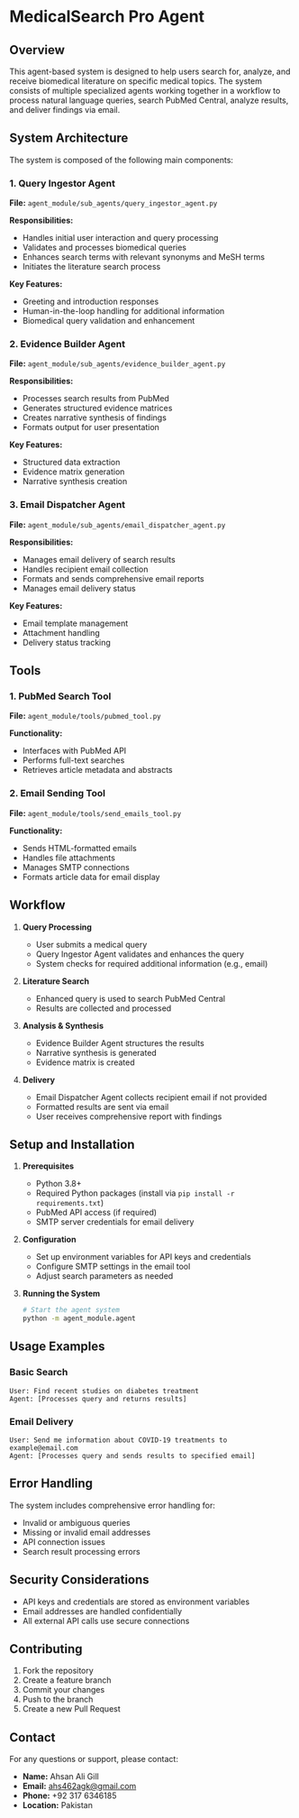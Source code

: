 # MedicalSearch Pro Agent

## Overview
This agent-based system is designed to help users search for, analyze, and receive biomedical literature on specific medical topics. The system consists of multiple specialized agents working together in a workflow to process natural language queries, search PubMed Central, analyze results, and deliver findings via email.

## System Architecture

The system is composed of the following main components:

### 1. Query Ingestor Agent
**File:** `agent_module/sub_agents/query_ingestor_agent.py`

**Responsibilities:**
- Handles initial user interaction and query processing
- Validates and processes biomedical queries
- Enhances search terms with relevant synonyms and MeSH terms
- Initiates the literature search process

**Key Features:**
- Greeting and introduction responses
- Human-in-the-loop handling for additional information
- Biomedical query validation and enhancement

### 2. Evidence Builder Agent
**File:** `agent_module/sub_agents/evidence_builder_agent.py`

**Responsibilities:**
- Processes search results from PubMed
- Generates structured evidence matrices
- Creates narrative synthesis of findings
- Formats output for user presentation

**Key Features:**
- Structured data extraction
- Evidence matrix generation
- Narrative synthesis creation

### 3. Email Dispatcher Agent
**File:** `agent_module/sub_agents/email_dispatcher_agent.py`

**Responsibilities:**
- Manages email delivery of search results
- Handles recipient email collection
- Formats and sends comprehensive email reports
- Manages email delivery status

**Key Features:**
- Email template management
- Attachment handling
- Delivery status tracking

## Tools

### 1. PubMed Search Tool
**File:** `agent_module/tools/pubmed_tool.py`

**Functionality:**
- Interfaces with PubMed API
- Performs full-text searches
- Retrieves article metadata and abstracts

### 2. Email Sending Tool
**File:** `agent_module/tools/send_emails_tool.py`

**Functionality:**
- Sends HTML-formatted emails
- Handles file attachments
- Manages SMTP connections
- Formats article data for email display

## Workflow

1. **Query Processing**
   - User submits a medical query
   - Query Ingestor Agent validates and enhances the query
   - System checks for required additional information (e.g., email)

2. **Literature Search**
   - Enhanced query is used to search PubMed Central
   - Results are collected and processed

3. **Analysis & Synthesis**
   - Evidence Builder Agent structures the results
   - Narrative synthesis is generated
   - Evidence matrix is created

4. **Delivery**
   - Email Dispatcher Agent collects recipient email if not provided
   - Formatted results are sent via email
   - User receives comprehensive report with findings

## Setup and Installation

1. **Prerequisites**
   - Python 3.8+
   - Required Python packages (install via `pip install -r requirements.txt`)
   - PubMed API access (if required)
   - SMTP server credentials for email delivery

2. **Configuration**
   - Set up environment variables for API keys and credentials
   - Configure SMTP settings in the email tool
   - Adjust search parameters as needed

3. **Running the System**
   ```bash
   # Start the agent system
   python -m agent_module.agent
   ```

## Usage Examples

### Basic Search
```
User: Find recent studies on diabetes treatment
Agent: [Processes query and returns results]
```

### Email Delivery
```
User: Send me information about COVID-19 treatments to example@email.com
Agent: [Processes query and sends results to specified email]
```

## Error Handling

The system includes comprehensive error handling for:
- Invalid or ambiguous queries
- Missing or invalid email addresses
- API connection issues
- Search result processing errors

## Security Considerations

- API keys and credentials are stored as environment variables
- Email addresses are handled confidentially
- All external API calls use secure connections

## Contributing

1. Fork the repository
2. Create a feature branch
3. Commit your changes
4. Push to the branch
5. Create a new Pull Request



## Contact

For any questions or support, please contact:

- **Name:** Ahsan Ali Gill  
- **Email:** [ahs462agk@gmail.com](mailto:ahs462agk@gmail.com)  
- **Phone:** +92 317 6346185  
- **Location:** Pakistan

